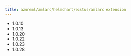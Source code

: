 ```yaml
---
title: azureml/amlarc/helmchart/eastus/amlarc-extension
---
```

- 1.0.10
- 1.0.13
- 1.0.20
- 1.0.22
- 1.0.23
- 1.0.28
